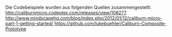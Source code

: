 Die Codebeispiele wurden aus folgenden Quellen zusammengestellt:
http://caliburnmicro.codeplex.com/releases/view/108277
http://www.mindscapehq.com/blog/index.php/2012/01/12/caliburn-micro-part-1-getting-started/
https://github.com/lukebuehler/Caliburn-Composite-Prototype

